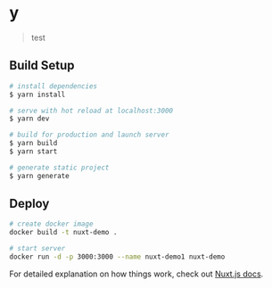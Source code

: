 # y

> test

## Build Setup

```bash
# install dependencies
$ yarn install

# serve with hot reload at localhost:3000
$ yarn dev

# build for production and launch server
$ yarn build
$ yarn start

# generate static project
$ yarn generate
```
## Deploy
```bash
# create docker image
docker build -t nuxt-demo .

# start server
docker run -d -p 3000:3000 --name nuxt-demo1 nuxt-demo
```

For detailed explanation on how things work, check out [Nuxt.js docs](https://nuxtjs.org).
